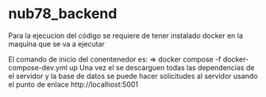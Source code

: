 # nub78_backend

Para la ejecucion del código se requiere de tener instalado docker en la maquina que se va a ejecutar

El comando de inicio del conentenedor es:
=> docker compose -f docker-compose-dev.yml up
Una vez el se descarguen todas las dependencias de el servidor y la base de datos se puede hacer solicitudes al servidor usando el punto de enlace http://localhost:5001

